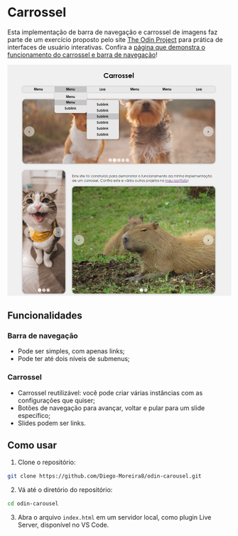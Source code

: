 # Carrossel

Esta implementação de barra de navegação e carrossel de imagens faz parte de um exercício proposto pelo site [The Odin Project](https://www.theodinproject.com/) para prática de interfaces de usuário interativas. Confira a [página que demonstra o funcionamento do carrossel e barra de navegação](https://diego-moreira8.github.io/odin-carousel/)!

![Captura de tela do projeto](./images/project-screenshot.png)

## Funcionalidades

### Barra de navegação

- Pode ser simples, com apenas links;
- Pode ter até dois níveis de submenus;

### Carrossel

- Carrossel reutilizável: você pode criar várias instâncias com as configurações que quiser;
- Botões de navegação para avançar, voltar e pular para um slide específico;
- Slides podem ser links.

## Como usar

1. Clone o repositório:

```bash
git clone https://github.com/Diego-Moreira8/odin-carousel.git
```

2. Vá até o diretório do repositório:

```bash
cd odin-carousel
```

3. Abra o arquivo `index.html` em um servidor local, como plugin Live Server, disponível no VS Code.
